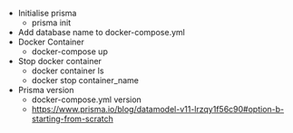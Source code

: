 - Initialise prisma
    - prisma init
- Add database name to docker-compose.yml
- Docker Container
    - docker-compose up
- Stop docker container
    - docker container ls
    - docker stop container_name
- Prisma version
    - docker-compose.yml version
    - https://www.prisma.io/blog/datamodel-v11-lrzqy1f56c90#option-b-starting-from-scratch